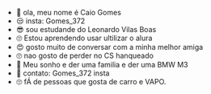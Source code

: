 - 👋 ola, meu nome é Caio Gomes 
- 😒 insta: Gomes_372
- 😎 sou estudande do Leonardo Vilas Boas 
- 🙄 Estou aprendendo usar ultilizar o alura
- 😍 gosto muito  de conversar com a minha melhor amiga
- 🙄 nao gosto de perder no CS hanqueado 
- 🤪 Meu sonho e der uma familia e der uma BMW M3
- 🤨 contato: Gomes_372 insta
- 🙄 fÁ de pessoas que gosta de carro e VAPO.
